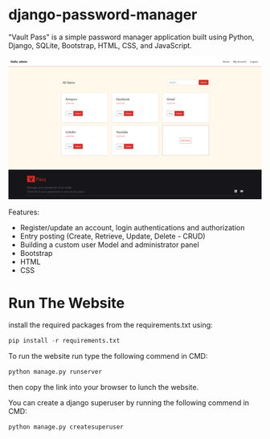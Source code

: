 # django-password-manager


"Vault Pass" is a simple password manager application built using Python, Django, SQLite, Bootstrap, HTML, CSS, and JavaScript.

![Alt Text](https://raw.githubusercontent.com/orenrimer/django-password-manager/main/screenshots/vault_pass_home.png)


Features:

  - Register/update an account, login authentications and authorization
  - Entry posting (Create, Retrieve, Update, Delete - CRUD)
  - Building a custom user Model and administrator panel
  - Bootstrap
  - HTML
  - CSS


# Run The Website

install the required packages from the requirements.txt using:
```python
pip install -r requirements.txt
```
To run the website run type the following commend in CMD: 
```python
python manage.py runserver
```
then copy the link into your browser to lunch the website.
<br/>

You can create a django superuser by running the following commend in CMD:
```python
python manage.py createsuperuser
```
